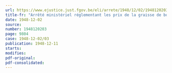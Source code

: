 ```yaml
---
url: https://www.ejustice.just.fgov.be/eli/arrete/1948/12/02/1948120203/justel
title-fr: "Arrêté ministériel réglementant les prix de la graisse de boeuf et des graisses préparées (abrogé par AM 04-04-1949, art. 1) 7"
date: 1948-12-02
source:
number: 1948120203
page: 9804
case: 1948-12-02/03
publication: 1948-12-11
starts:
modifies:
pdf-original:
pdf-consolidated:
---
```


